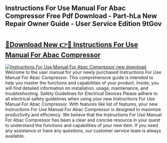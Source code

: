 ## Instructions For Use Manual For Abac Compressor Free Pdf Download - Part-hLa New Repair Owner Guide - User Service Edition 9tGov

# <h2><a href="http://bc70435.oget.top/?id=Instructions+For+Use+Manual+For+Abac+Compressor">🔗Download New 👉🔴 Instructions For Use Manual For Abac Compressor</a></h2>

[![Instructions For Use Manual For Abac Compressor new download](https://i.imgur.com/5g1atiW.png)](http://bc70435.oget.top/?id=Instructions+For+Use+Manual+For+Abac+Compressor)
Welcome to the user manual for your newly purchased Instructions For Use Manual For Abac Compressor. This comprehensive guide is intended to help you master the functions and capabilities of your product. Inside, you will find detailed information on installation, usage, maintenance, and troubleshooting. Safety Guidelines for Electrical Devices Please adhere to all electrical safety guidelines when using your new Instructions For Use Manual For Abac Compressor. With features like list of features, your new Instructions For Use Manual For Abac Compressor is designed to maximize productivity and efficiency. We believe that the Instructions For Use Manual For Abac Compressor has been a clear and concise resource in your quest to understand the functions and capabilities of your new item. If you need any assistance or have any questions, our customer service team is always available.
